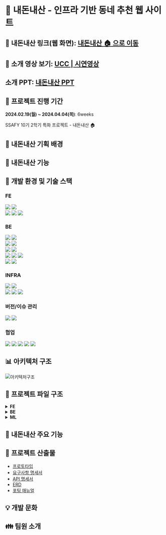 # :house_with_garden: 내돈내산 - 인프라 기반 동네 추천 웹 사이트


## :link: 내돈내산 링크(웹 화면): [내돈내산 :house: 으로 이동](https://j10e204.p.ssafy.io/)
## :cinema: 소개 영상 보기: [UCC ]()|[ 시연영상]()
## 소개 PPT: [내돈내산 PPT]()

## :date: 프로젝트 진행 기간
**2024.02.19(월) ~ 2024.04.04(목)**: 6weeks

SSAFY 10기 2학기 특화 프로젝트 - 내돈내산 :house:


## :cherry_blossom: 내돈내산 기획 배경

## :fish_cake: 내돈내산 기능

## :hammer: 개발 환경 및 기술 스택
### FE
<img src="https://img.shields.io/badge/JavaScript-F7DF1E?style=for-the-badge&logo=JavaScript&logoColor=white">
<img src="https://img.shields.io/badge/Tailwind_CSS-38B2AC?style=for-the-badge&logo=tailwind-css&logoColor=white"><br>
<img src="https://img.shields.io/badge/React-20232A?style=for-the-badge&logo=react&logoColor=61DAFB">
<img src="https://img.shields.io/badge/typescript-3178C6?style=for-the-badge&logo=typescript&logoColor=white">
<img src="https://img.shields.io/badge/Node.js-43853D?style=for-the-badge&logo=node.js&logoColor=white">

### BE
<img src="https://img.shields.io/badge/Python-3776AB?style=for-the-badge&logo=python&logoColor=white"> <img src="https://img.shields.io/badge/Java-ED8B00?style=for-the-badge&logo=openjdk&logoColor=white"><br>
<img src="https://img.shields.io/badge/springboot-6DB33F?style=for-the-badge&logo=springboot&logoColor=white">
<img src="https://img.shields.io/badge/FastAPI-009688?style=for-the-badge&logo=fastapi&logoColor=white"><br>
<img src="https://img.shields.io/badge/Hibernate-59666C?style=for-the-badge&logo=Hibernate&logoColor=white">
<img src="https://img.shields.io/badge/Gradle-02303A.svg?style=for-the-badge&logo=Gradle&logoColor=white"><br>
<img src="https://img.shields.io/badge/MySQL-005C84?style=for-the-badge&logo=mysql&logoColor=white">
<img src="https://img.shields.io/badge/MongoDB-47A248?style=for-the-badge&logo=mongoDB&logoColor=white">
<img src="https://img.shields.io/badge/redis-%23DD0031.svg?&style=for-the-badge&logo=redis&logoColor=white"><br>
<img src="https://img.shields.io/badge/json%20web%20tokens-323330?style=for-the-badge&logo=json-web-tokens&logoColor=pink">
<img src="https://img.shields.io/badge/Spring_Security-6DB33F?style=for-the-badge&logo=Spring-Security&logoColor=white">

### INFRA
<img src="https://img.shields.io/badge/amazonec2-FF9900?style=for-the-badge&logo=amazonec2&logoColor=white">
<img src="https://img.shields.io/badge/amazonrds-527FFF?style=for-the-badge&logo=amazonrds&logoColor=white"><br>
<img src="https://img.shields.io/badge/Jenkins-D24939?style=for-the-badge&logo=Jenkins&logoColor=white">
<img src="https://img.shields.io/badge/docker-%230db7ed.svg?style=for-the-badge&logo=docker&logoColor=white">

<img src="https://img.shields.io/badge/nginx-009639?style=for-the-badge&logo=nginx&logoColor=white">

### 버전/이슈 관리
<img src="https://img.shields.io/badge/GitLab-330F63?style=for-the-badge&logo=gitlab&logoColor=white"> <img src="https://img.shields.io/badge/GIT-E44C30?style=for-the-badge&logo=git&logoColor=white">


### 협업
<img src="https://img.shields.io/badge/Mattermost-0058CC?style=for-the-badge&logo=Mattermost&logoColor=white"> <img src="https://img.shields.io/badge/Discord-7289DA?style=for-the-badge&logo=discord&logoColor=white"/>
<img src="https://img.shields.io/badge/Figma-F24E1E?style=for-the-badge&logo=figma&logoColor=white">
<img src="https://img.shields.io/badge/Notion-%23000000.svg?style=for-the-badge&logo=notion&logoColor=white">
<img src="https://img.shields.io/badge/Jira-0052CC?style=for-the-badge&logo=Jira&logoColor=white">


## :bar_chart: 아키텍처 구조
![아키텍처구조](./아키텍처구조.png)

## :file_folder: 프로젝트 파일 구조

<details>
<summary><b>FE</b></summary>
<pre>
<code>
Front
 ┣ public
 ┃ ┣ mango.png
 ┃ ┣ redhouse.png
 ┃ ┗ vite.svg
 ┣ src
 ┃ ┣ assets
 ┃ ┃ ┣ appleMango.png
 ┃ ┃ ┣ bluehouse.png
 ┃ ┃ ┣ building.png
 ┃ ┃ ┣ buildingCarousel.png
 ┃ ┃ ┣ camparison.png
 ┃ ┃ ┣ company.gif
 ┃ ┃ ┣ comparisonCarousel.png
 ┃ ┃ ┣ dong.gif
 ┃ ┃ ┣ garma.jpg
 ┃ ┃ ┣ hamburger.png
 ┃ ┃ ┣ house.png
 ┃ ┃ ┣ information.png
 ┃ ┃ ┣ informationCarousel.png
 ┃ ┃ ┣ like.png
 ┃ ┃ ┣ logo.png
 ┃ ┃ ┣ marker.png
 ┃ ┃ ┣ mypage.png
 ┃ ┃ ┣ mypageCarousel.png
 ┃ ┃ ┣ news.jpg
 ┃ ┃ ┣ recommend.png
 ┃ ┃ ┣ recommendCarousel.png
 ┃ ┃ ┣ redhouse.png
 ┃ ┃ ┣ tooltip.png
 ┃ ┃ ┗ unlike.png
 ┃ ┣ components
 ┃ ┃ ┣ building
 ┃ ┃ ┃ ┣ reuse
 ┃ ┃ ┃ ┃ ┗ BuildingCard.tsx
 ┃ ┃ ┃ ┣ content.css
 ┃ ┃ ┃ ┣ KakaoMap.tsx
 ┃ ┃ ┃ ┗ SideBuilding.tsx
 ┃ ┃ ┣ comparison
 ┃ ┃ ┃ ┣ reuse
 ┃ ┃ ┃ ┃ ┗ Card.tsx
 ┃ ┃ ┃ ┣ Column.tsx
 ┃ ┃ ┃ ┣ ComparisonGraph.tsx
 ┃ ┃ ┃ ┣ DetailGraph.tsx
 ┃ ┃ ┃ ┣ DongAdd.tsx
 ┃ ┃ ┃ ┗ tenor.gif
 ┃ ┃ ┣ entry
 ┃ ┃ ┃ ┣ reuse
 ┃ ┃ ┃ ┃ ┣ Card.tsx
 ┃ ┃ ┃ ┃ ┗ Carousel.tsx
 ┃ ┃ ┃ ┣ KakaoLogin.tsx
 ┃ ┃ ┃ ┗ SideButton.tsx
 ┃ ┃ ┣ information
 ┃ ┃ ┃ ┣ reuse
 ┃ ┃ ┃ ┃ ┗ NewsCard.tsx
 ┃ ┃ ┃ ┣ RadarChart.tsx
 ┃ ┃ ┃ ┣ Report.tsx
 ┃ ┃ ┃ ┣ ReportNews.tsx
 ┃ ┃ ┃ ┣ SideNews.tsx
 ┃ ┃ ┃ ┣ TableChart.tsx
 ┃ ┃ ┃ ┗ TextBox.tsx
 ┃ ┃ ┣ my
 ┃ ┃ ┃ ┣ reuse
 ┃ ┃ ┃ ┃ ┗ LikedDong.tsx
 ┃ ┃ ┃ ┣ Like.tsx
 ┃ ┃ ┃ ┣ Report.tsx
 ┃ ┃ ┃ ┣ ReportContent.tsx
 ┃ ┃ ┃ ┗ test.tsx
 ┃ ┃ ┗ recommend
 ┃ ┃ ┃ ┣ reuse
 ┃ ┃ ┃ ┃ ┣ InfraSlider.tsx
 ┃ ┃ ┃ ┃ ┗ SelectCard.tsx
 ┃ ┃ ┃ ┣ KakaoMap.tsx
 ┃ ┃ ┃ ┣ SelectInfra.tsx
 ┃ ┃ ┃ ┗ SideRecommend.tsx
 ┃ ┣ datas
 ┃ ┃ ┣ buildings.json
 ┃ ┃ ┣ dong.json
 ┃ ┃ ┣ dongName.json
 ┃ ┃ ┣ jm.json
 ┃ ┃ ┣ ms.tsx
 ┃ ┃ ┣ newDong.json
 ┃ ┃ ┣ newGu.json
 ┃ ┃ ┣ newsImages.json
 ┃ ┃ ┣ SB.json
 ┃ ┃ ┗ test.json
 ┃ ┣ pages
 ┃ ┃ ┣ BuildingPage.tsx
 ┃ ┃ ┣ ComparisonPage.tsx
 ┃ ┃ ┣ EntryPage.tsx
 ┃ ┃ ┣ InformationPage.tsx
 ┃ ┃ ┣ InitialFormPage.tsx
 ┃ ┃ ┣ MyPage.tsx
 ┃ ┃ ┗ RecommendPage.tsx
 ┃ ┣ stores
 ┃ ┃ ┣ DongStore.tsx
 ┃ ┃ ┣ SearchStore.tsx
 ┃ ┃ ┣ store.tsx
 ┃ ┃ ┣ UseLikeStore.tsx
 ┃ ┃ ┗ UserStore.tsx
 ┃ ┣ utils
 ┃ ┃ ┣ Alert.tsx
 ┃ ┃ ┣ NavBar.tsx
 ┃ ┃ ┣ RecommendList.tsx
 ┃ ┃ ┣ SearchBar.tsx
 ┃ ┃ ┣ Tooltip.tsx
 ┃ ┃ ┣ UseAxios.tsx
 ┃ ┃ ┗ UserForm.tsx
 ┃ ┣ App.tsx
 ┃ ┣ AppRoutes.tsx
 ┃ ┣ index.css
 ┃ ┣ main.tsx
 ┃ ┣ twin.d.ts
 ┃ ┗ vite-env.d.ts
 ┣ .eslintrc.cjs
 ┣ .gitignore
 ┣ index.html
 ┣ package-lock.json
 ┣ package.json
 ┣ postcss.config.js
 ┣ README.md
 ┣ tailwind.config.js
 ┣ tsconfig.json
 ┣ tsconfig.node.json
 ┗ vite.config.ts
</code>
</pre>
</details>


<details>
<summary><b>BE</b></summary>
<pre>
<code>
Back
 ┣ gradle
 ┃ ┗ wrapper
 ┃ ┃ ┣ gradle-wrapper.jar
 ┃ ┃ ┗ gradle-wrapper.properties
 ┣ specializePJ
 ┃ ┣ src
 ┃ ┃ ┗ Main.java
 ┃ ┗ .gitignore
 ┣ src
 ┃ ┣ main
 ┃ ┃ ┣ java
 ┃ ┃ ┃ ┗ com
 ┃ ┃ ┃ ┃ ┗ example
 ┃ ┃ ┃ ┃ ┃ ┗ back
 ┃ ┃ ┃ ┃ ┃ ┃ ┣ auth
 ┃ ┃ ┃ ┃ ┃ ┃ ┃ ┣ controller
 ┃ ┃ ┃ ┃ ┃ ┃ ┃ ┃ ┗ AuthController.java
 ┃ ┃ ┃ ┃ ┃ ┃ ┃ ┣ jwt
 ┃ ┃ ┃ ┃ ┃ ┃ ┃ ┃ ┣ service
 ┃ ┃ ┃ ┃ ┃ ┃ ┃ ┃ ┃ ┗ TokenService.java
 ┃ ┃ ┃ ┃ ┃ ┃ ┃ ┃ ┣ JwtAuthenticationFilter.java
 ┃ ┃ ┃ ┃ ┃ ┃ ┃ ┃ ┣ JwtAuthorizationFilter.java
 ┃ ┃ ┃ ┃ ┃ ┃ ┃ ┃ ┣ JwtProperties.java
 ┃ ┃ ┃ ┃ ┃ ┃ ┃ ┃ ┣ JwtToken.java
 ┃ ┃ ┃ ┃ ┃ ┃ ┃ ┃ ┣ OAuthDto.java
 ┃ ┃ ┃ ┃ ┃ ┃ ┃ ┃ ┗ TokenType.java
 ┃ ┃ ┃ ┃ ┃ ┃ ┃ ┣ oauth
 ┃ ┃ ┃ ┃ ┃ ┃ ┃ ┃ ┣ service
 ┃ ┃ ┃ ┃ ┃ ┃ ┃ ┃ ┃ ┗ OAuthService.java
 ┃ ┃ ┃ ┃ ┃ ┃ ┃ ┃ ┣ FanPrincipalDetailsService.java
 ┃ ┃ ┃ ┃ ┃ ┃ ┃ ┃ ┣ KakaoProfile.java
 ┃ ┃ ┃ ┃ ┃ ┃ ┃ ┃ ┣ OAuthToken.java
 ┃ ┃ ┃ ┃ ┃ ┃ ┃ ┃ ┗ PrincipalDetails.java
 ┃ ┃ ┃ ┃ ┃ ┃ ┃ ┣ redis
 ┃ ┃ ┃ ┃ ┃ ┃ ┃ ┃ ┗ RedisService.java
 ┃ ┃ ┃ ┃ ┃ ┃ ┃ ┗ FormDto.java
 ┃ ┃ ┃ ┃ ┃ ┃ ┣ building
 ┃ ┃ ┃ ┃ ┃ ┃ ┃ ┣ controller
 ┃ ┃ ┃ ┃ ┃ ┃ ┃ ┃ ┗ BuildingController.java
 ┃ ┃ ┃ ┃ ┃ ┃ ┃ ┣ dto
 ┃ ┃ ┃ ┃ ┃ ┃ ┃ ┃ ┣ BuildingDto.java
 ┃ ┃ ┃ ┃ ┃ ┃ ┃ ┃ ┣ BuildingIdRequestDto.java
 ┃ ┃ ┃ ┃ ┃ ┃ ┃ ┃ ┣ BuildingPageDto.java
 ┃ ┃ ┃ ┃ ┃ ┃ ┃ ┃ ┗ BuildingXYDto.java
 ┃ ┃ ┃ ┃ ┃ ┃ ┃ ┣ entity
 ┃ ┃ ┃ ┃ ┃ ┃ ┃ ┃ ┗ Building.java
 ┃ ┃ ┃ ┃ ┃ ┃ ┃ ┣ repository
 ┃ ┃ ┃ ┃ ┃ ┃ ┃ ┃ ┗ BuildingRepository.java
 ┃ ┃ ┃ ┃ ┃ ┃ ┃ ┗ service
 ┃ ┃ ┃ ┃ ┃ ┃ ┃ ┃ ┗ BuildingService.java
 ┃ ┃ ┃ ┃ ┃ ┃ ┣ common
 ┃ ┃ ┃ ┃ ┃ ┃ ┃ ┣ BaseEntity.java
 ┃ ┃ ┃ ┃ ┃ ┃ ┃ ┣ ErrorMessage.java
 ┃ ┃ ┃ ┃ ┃ ┃ ┃ ┣ HttpStatusEnum.java
 ┃ ┃ ┃ ┃ ┃ ┃ ┃ ┗ Message.java
 ┃ ┃ ┃ ┃ ┃ ┃ ┣ config
 ┃ ┃ ┃ ┃ ┃ ┃ ┃ ┣ CorsConfig.java
 ┃ ┃ ┃ ┃ ┃ ┃ ┃ ┣ RedisRepositoryConfig.java
 ┃ ┃ ┃ ┃ ┃ ┃ ┃ ┗ SecurityConfig.java
 ┃ ┃ ┃ ┃ ┃ ┃ ┣ dashboard
 ┃ ┃ ┃ ┃ ┃ ┃ ┃ ┣ controller
 ┃ ┃ ┃ ┃ ┃ ┃ ┃ ┃ ┗ DashboardController.java
 ┃ ┃ ┃ ┃ ┃ ┃ ┃ ┣ document
 ┃ ┃ ┃ ┃ ┃ ┃ ┃ ┃ ┗ Article.java
 ┃ ┃ ┃ ┃ ┃ ┃ ┃ ┣ dto
 ┃ ┃ ┃ ┃ ┃ ┃ ┃ ┃ ┣ ArticleDto.java
 ┃ ┃ ┃ ┃ ┃ ┃ ┃ ┃ ┣ ArticlePageDto.java
 ┃ ┃ ┃ ┃ ┃ ┃ ┃ ┃ ┗ AvgInfraDto.java
 ┃ ┃ ┃ ┃ ┃ ┃ ┃ ┣ repository
 ┃ ┃ ┃ ┃ ┃ ┃ ┃ ┃ ┗ ArticleRepository.java
 ┃ ┃ ┃ ┃ ┃ ┃ ┃ ┗ service
 ┃ ┃ ┃ ┃ ┃ ┃ ┃ ┃ ┗ DashboardService.java
 ┃ ┃ ┃ ┃ ┃ ┃ ┣ dong
 ┃ ┃ ┃ ┃ ┃ ┃ ┃ ┣ controller
 ┃ ┃ ┃ ┃ ┃ ┃ ┃ ┃ ┗ DongController.java
 ┃ ┃ ┃ ┃ ┃ ┃ ┃ ┣ dto
 ┃ ┃ ┃ ┃ ┃ ┃ ┃ ┃ ┗ DongInfraResponseDto.java
 ┃ ┃ ┃ ┃ ┃ ┃ ┃ ┣ entity
 ┃ ┃ ┃ ┃ ┃ ┃ ┃ ┃ ┗ Dong.java
 ┃ ┃ ┃ ┃ ┃ ┃ ┃ ┣ repository
 ┃ ┃ ┃ ┃ ┃ ┃ ┃ ┃ ┗ DongRepository.java
 ┃ ┃ ┃ ┃ ┃ ┃ ┃ ┗ service
 ┃ ┃ ┃ ┃ ┃ ┃ ┃ ┃ ┗ DongService.java
 ┃ ┃ ┃ ┃ ┃ ┃ ┣ exception
 ┃ ┃ ┃ ┃ ┃ ┃ ┃ ┣ AlreadyZzimedException.java
 ┃ ┃ ┃ ┃ ┃ ┃ ┃ ┣ BuildingNotFoundException.java
 ┃ ┃ ┃ ┃ ┃ ┃ ┃ ┣ DongNotFoundException.java
 ┃ ┃ ┃ ┃ ┃ ┃ ┃ ┣ GlobalControllerExceptionHandler.java
 ┃ ┃ ┃ ┃ ┃ ┃ ┃ ┣ ImageUploadException.java
 ┃ ┃ ┃ ┃ ┃ ┃ ┃ ┣ RefreshTokenIncorrectException.java
 ┃ ┃ ┃ ┃ ┃ ┃ ┃ ┣ UserNotFoundException.java
 ┃ ┃ ┃ ┃ ┃ ┃ ┃ ┗ ZzimNotFoundException.java
 ┃ ┃ ┃ ┃ ┃ ┃ ┣ gu
 ┃ ┃ ┃ ┃ ┃ ┃ ┃ ┣ controller
 ┃ ┃ ┃ ┃ ┃ ┃ ┃ ┃ ┗ GuController.java
 ┃ ┃ ┃ ┃ ┃ ┃ ┃ ┗ entity
 ┃ ┃ ┃ ┃ ┃ ┃ ┃ ┃ ┗ Gu.java
 ┃ ┃ ┃ ┃ ┃ ┃ ┣ infra
 ┃ ┃ ┃ ┃ ┃ ┃ ┃ ┗ entity
 ┃ ┃ ┃ ┃ ┃ ┃ ┃ ┃ ┗ Infra.java
 ┃ ┃ ┃ ┃ ┃ ┃ ┣ infracount
 ┃ ┃ ┃ ┃ ┃ ┃ ┃ ┣ dto
 ┃ ┃ ┃ ┃ ┃ ┃ ┃ ┃ ┣ InfraCountSummaryDto.java
 ┃ ┃ ┃ ┃ ┃ ┃ ┃ ┃ ┣ InfraTypeAvgCountDto.java
 ┃ ┃ ┃ ┃ ┃ ┃ ┃ ┃ ┗ InfraTypeCountDto.java
 ┃ ┃ ┃ ┃ ┃ ┃ ┃ ┣ entity
 ┃ ┃ ┃ ┃ ┃ ┃ ┃ ┃ ┗ InfraCount.java
 ┃ ┃ ┃ ┃ ┃ ┃ ┃ ┗ repository
 ┃ ┃ ┃ ┃ ┃ ┃ ┃ ┃ ┗ InfraCountRepository.java
 ┃ ┃ ┃ ┃ ┃ ┃ ┣ infrascore
 ┃ ┃ ┃ ┃ ┃ ┃ ┃ ┣ dto
 ┃ ┃ ┃ ┃ ┃ ┃ ┃ ┃ ┣ InfraAvgScoreDto.java
 ┃ ┃ ┃ ┃ ┃ ┃ ┃ ┃ ┗ InfraScoreDto.java
 ┃ ┃ ┃ ┃ ┃ ┃ ┃ ┣ entity
 ┃ ┃ ┃ ┃ ┃ ┃ ┃ ┃ ┗ InfraScore.java
 ┃ ┃ ┃ ┃ ┃ ┃ ┃ ┗ repository
 ┃ ┃ ┃ ┃ ┃ ┃ ┃ ┃ ┗ InfraScoreRepository.java
 ┃ ┃ ┃ ┃ ┃ ┃ ┣ infratype
 ┃ ┃ ┃ ┃ ┃ ┃ ┃ ┗ entity
 ┃ ┃ ┃ ┃ ┃ ┃ ┃ ┃ ┗ InfraType.java
 ┃ ┃ ┃ ┃ ┃ ┃ ┣ keyword
 ┃ ┃ ┃ ┃ ┃ ┃ ┃ ┣ controller
 ┃ ┃ ┃ ┃ ┃ ┃ ┃ ┃ ┗ KeywordController.java
 ┃ ┃ ┃ ┃ ┃ ┃ ┃ ┣ document
 ┃ ┃ ┃ ┃ ┃ ┃ ┃ ┃ ┗ Keyword.java
 ┃ ┃ ┃ ┃ ┃ ┃ ┃ ┣ dto
 ┃ ┃ ┃ ┃ ┃ ┃ ┃ ┃ ┗ KeywordDto.java
 ┃ ┃ ┃ ┃ ┃ ┃ ┃ ┣ repository
 ┃ ┃ ┃ ┃ ┃ ┃ ┃ ┃ ┗ KeywordRepository.java
 ┃ ┃ ┃ ┃ ┃ ┃ ┃ ┗ service
 ┃ ┃ ┃ ┃ ┃ ┃ ┃ ┃ ┗ KeywordService.java
 ┃ ┃ ┃ ┃ ┃ ┃ ┣ report
 ┃ ┃ ┃ ┃ ┃ ┃ ┃ ┣ controller
 ┃ ┃ ┃ ┃ ┃ ┃ ┃ ┃ ┗ ReportController.java
 ┃ ┃ ┃ ┃ ┃ ┃ ┃ ┣ dto
 ┃ ┃ ┃ ┃ ┃ ┃ ┃ ┃ ┣ MypageDongDto.java
 ┃ ┃ ┃ ┃ ┃ ┃ ┃ ┃ ┣ MypageFilterDto.java
 ┃ ┃ ┃ ┃ ┃ ┃ ┃ ┃ ┣ RecommendationDto.java
 ┃ ┃ ┃ ┃ ┃ ┃ ┃ ┃ ┣ ReportDto.java
 ┃ ┃ ┃ ┃ ┃ ┃ ┃ ┃ ┣ RequestDto.java
 ┃ ┃ ┃ ┃ ┃ ┃ ┃ ┃ ┗ ResponseDto.java
 ┃ ┃ ┃ ┃ ┃ ┃ ┃ ┣ entity
 ┃ ┃ ┃ ┃ ┃ ┃ ┃ ┃ ┗ Report.java
 ┃ ┃ ┃ ┃ ┃ ┃ ┃ ┣ repository
 ┃ ┃ ┃ ┃ ┃ ┃ ┃ ┃ ┗ ReportRepository.java
 ┃ ┃ ┃ ┃ ┃ ┃ ┃ ┗ service
 ┃ ┃ ┃ ┃ ┃ ┃ ┃ ┃ ┗ ReportService.java
 ┃ ┃ ┃ ┃ ┃ ┃ ┣ reportdong
 ┃ ┃ ┃ ┃ ┃ ┃ ┃ ┣ controller
 ┃ ┃ ┃ ┃ ┃ ┃ ┃ ┃ ┗ ReportDongController.java
 ┃ ┃ ┃ ┃ ┃ ┃ ┃ ┣ entity
 ┃ ┃ ┃ ┃ ┃ ┃ ┃ ┃ ┗ ReportDong.java
 ┃ ┃ ┃ ┃ ┃ ┃ ┃ ┗ repository
 ┃ ┃ ┃ ┃ ┃ ┃ ┃ ┃ ┗ ReportdongRepository.java
 ┃ ┃ ┃ ┃ ┃ ┃ ┣ subway
 ┃ ┃ ┃ ┃ ┃ ┃ ┃ ┣ dto
 ┃ ┃ ┃ ┃ ┃ ┃ ┃ ┃ ┗ SubwayDto.java
 ┃ ┃ ┃ ┃ ┃ ┃ ┃ ┣ entity
 ┃ ┃ ┃ ┃ ┃ ┃ ┃ ┃ ┗ Subway.java
 ┃ ┃ ┃ ┃ ┃ ┃ ┃ ┗ repository
 ┃ ┃ ┃ ┃ ┃ ┃ ┃ ┃ ┗ SubwayRepository.java
 ┃ ┃ ┃ ┃ ┃ ┃ ┣ user
 ┃ ┃ ┃ ┃ ┃ ┃ ┃ ┣ controller
 ┃ ┃ ┃ ┃ ┃ ┃ ┃ ┃ ┗ UserController.java
 ┃ ┃ ┃ ┃ ┃ ┃ ┃ ┣ dto
 ┃ ┃ ┃ ┃ ┃ ┃ ┃ ┃ ┣ AddressDto.java
 ┃ ┃ ┃ ┃ ┃ ┃ ┃ ┃ ┣ Coordinate.java
 ┃ ┃ ┃ ┃ ┃ ┃ ┃ ┃ ┣ LatLonDto.java
 ┃ ┃ ┃ ┃ ┃ ┃ ┃ ┃ ┣ MypageDto.java
 ┃ ┃ ┃ ┃ ┃ ┃ ┃ ┃ ┗ UserSimple.java
 ┃ ┃ ┃ ┃ ┃ ┃ ┃ ┣ entity
 ┃ ┃ ┃ ┃ ┃ ┃ ┃ ┃ ┣ Gender.java
 ┃ ┃ ┃ ┃ ┃ ┃ ┃ ┃ ┗ User.java
 ┃ ┃ ┃ ┃ ┃ ┃ ┃ ┣ repository
 ┃ ┃ ┃ ┃ ┃ ┃ ┃ ┃ ┗ UserRepository.java
 ┃ ┃ ┃ ┃ ┃ ┃ ┃ ┗ service
 ┃ ┃ ┃ ┃ ┃ ┃ ┃ ┃ ┗ UserService.java
 ┃ ┃ ┃ ┃ ┃ ┃ ┣ zzim
 ┃ ┃ ┃ ┃ ┃ ┃ ┃ ┣ controller
 ┃ ┃ ┃ ┃ ┃ ┃ ┃ ┃ ┗ ZzimController.java
 ┃ ┃ ┃ ┃ ┃ ┃ ┃ ┣ dto
 ┃ ┃ ┃ ┃ ┃ ┃ ┃ ┃ ┣ ZzimDto.java
 ┃ ┃ ┃ ┃ ┃ ┃ ┃ ┃ ┗ ZzimRequestDto.java
 ┃ ┃ ┃ ┃ ┃ ┃ ┃ ┣ entity
 ┃ ┃ ┃ ┃ ┃ ┃ ┃ ┃ ┗ Zzim.java
 ┃ ┃ ┃ ┃ ┃ ┃ ┃ ┣ repository
 ┃ ┃ ┃ ┃ ┃ ┃ ┃ ┃ ┗ ZzimRepository.java
 ┃ ┃ ┃ ┃ ┃ ┃ ┃ ┗ service
 ┃ ┃ ┃ ┃ ┃ ┃ ┃ ┃ ┗ ZzimService.java
 ┃ ┃ ┃ ┃ ┃ ┃ ┗ BackApplication.java
 ┃ ┃ ┗ resources
 ┃ ┃ ┃ ┣ application-oauth.yml
 ┃ ┃ ┃ ┗ application.yml
 ┃ ┗ test
 ┃ ┃ ┗ java
 ┃ ┃ ┃ ┗ com
 ┃ ┃ ┃ ┃ ┗ example
 ┃ ┃ ┃ ┃ ┃ ┗ back
 ┃ ┃ ┃ ┃ ┃ ┃ ┗ DemoApplicationTests.java
 ┣ .gitignore
 ┣ build.gradle
 ┣ Dockerfile
 ┣ gradlew
 ┣ gradlew.bat
 ┗ settings.gradle
 </code>
 </pre>
</details>


<details>
<summary><b>ML</b></summary>
<pre>
<code>
</code>
</pre>
</details>


## :sparkler: 내돈내산 주요 기능

## :memo: 프로젝트 산출물
- [프로토타입](https://www.figma.com/file/bBPcUcmCZg5fgGhJ1OfW6r/%EB%82%B4%EB%8F%88%EB%82%B4%EC%82%B0?type=design&node-id=0-1&mode=design&t=Usom68rZGy5AMPmq-0)
- [요구사항 명세서](https://www.notion.so/f9f680e00c9a4bb384ed23b73671370d)
- [API 명세서](https://www.notion.so/API-5ee34edf880f426bb3e901878e650d00)
- [ERD](https://www.notion.so/DB-ERD-a3b7e487c42c4cf8a5835055831efa82)
- [포팅 매뉴얼](https://lab.ssafy.com/s10-bigdata-recom-sub2/S10P22E204/-/blob/master/exec/%ED%8F%AC%ED%8C%85%EB%A7%A4%EB%89%B4%EC%96%BC.md?ref_type=heads)

## :bulb: 개발 문화


## :family: 팀원 소개
